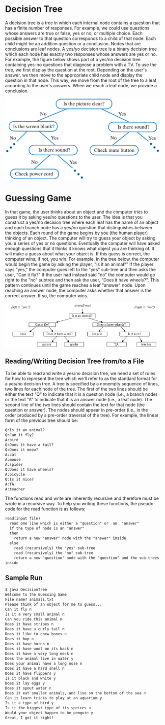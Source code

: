 # Decision Tree
A decision tree is a tree in which each internal node contains a question that has a finite number of responses.  For example, we could use questions whose answers are true or false, yes or no, or multiple choice.  Each possible answer to that question corresponds to a child of that node.  Each child might be an addition question or a conclusion.  Nodes that are conclusions are leaf nodes. A yes/yo decision tree is a binary decision tree which each node has exactly two responses whose answers are yes or no. For example, the figure below shows part of a yes/no decision tree containing yes-no questions that diagnose a problem with a TV.  To use the tree, we first display the question at the root.  Depending on the user's answer, we then move to the appropriate child node and display the question in that node.  This way, we move from the root of the tree to a leaf according to the user's answers.  When we reach a leaf node, we provide a conclusion.

![tvTree](images/tvTree.jpg)

# Guessing Game
In that game, the user thinks about an object and the computer tries to guess it by asking yes/no questions to the user. The idea is that you construct a yes/no decision tree where each leaf has the name of an object and each branch node has a yes/no question that distinguishes between the objects. Each round of the game begins by you (the human player) thinking of an object.  The computer will try to guess your object by asking you a series of yes or no questions.  Eventually the computer will have asked enough questions that it thinks it knows what object you are thinking of.  It will make a guess about what your object is.  If this guess is correct, the computer wins; if not, you win. For example, in the tree below, the computer would begin the game by asking the player, "Is it an animal?"  If the player says "yes," the computer goes left to the "yes" sub-tree and then asks the user, "Can it fly?"  If the user had instead said "no" the computer would go right to the "no" subtree and then ask the user, "Does it have wheels?". This pattern continues until the game reaches a leaf  "answer" node.  Upon reaching an answer node, the computer asks whether that answer is the correct answer.  If so, the computer wins.

![animal game](images/animal_game.gif)

## Reading/Writing Decision Tree from/to a File
To be able to read and write a yes/no decision tree, we need a set of rules for how to represent the tree which we'll refer to as the standard format for a yes/no decision tree.  A tree is specified by a nonempty sequence of lines, two lines for each node of the tree.  The first of the two lines should  be either the text "Q" to indicate that it is a question node (i.e., a branch node) or the text "A" to indicate that it is an answer node (i.e., a leaf node).  The second line of the two lines should contain the text for that node (the question or answer).  The nodes should appear in pre-order (i.e., in the order produced by a pre-order traversal of the tree). For exemple, the linear form of the previous tree should be:
```
Q:Is it an animal?
Q:Can it fly?
A:bird
Q:Does it have a tail?
Q:Does it meow?
A:cat
A:mouse
A:spider
Q:Does it have wheels?
A:bicycle
Q:Is it nice?
A:TA
A:teacher
```
The functions read and write are inherently recursive and therefore must be wrote in a recursive way. To help you writing these functions, the pseudo-code for the read function is as follows:
```
read(input file)
  read one line which is either a "question" or  an  "answer"
  if the type of node is an "answer"
  then
    return a new "answer" node with the "answer" inside
  else
    read (recursively) the "yes" sub-tree
    read (recursively) the "no" sub-tree
    return a new "question" node with the "question" and the sub-trees inside
```

## Sample Run
```
$ java DecisionTree
Welcome to the Guessing Game
File name? animals.txt
Please think of an object for me to guess...
Can it fly n
Is it a very small animal n
Can you ride this animal n
Does it have stripes n
Does it have a curly tail n
Does it like to chew bones n
Does it hop n
Does it have horns n
Does it have wool on its back n
Does it have a very long neck n
Does the animal live in water y
Does your animal have a long nose n
Does it have a hard shell n
Does it have flippers y
Is it black and white y
Does it lay eggs y
Does it spout water n
Does it eat smaller animals, and live on the bottom of the sea n
Can it learn tricks to play at an aquarium y
Is it a type of bird y
Is it the biggest type of its speices n
Would your object happen to be penguin y
Great, I got it right!
```
